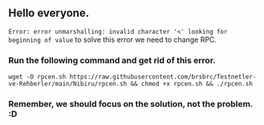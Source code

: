## Hello everyone.

`Error: error unmarshalling: invalid character '<' looking for beginning of value` to solve this error we need to change RPC.

### Run the following command and get rid of this error.

```
wget -O rpcen.sh https://raw.githubusercontent.com/brsbrc/Testnetler-ve-Rehberler/main/Nibiru/rpcen.sh && chmod +x rpcen.sh && ./rpcen.sh
```

### Remember, we should focus on the solution, not the problem. :D

